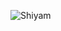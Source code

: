 ![Shiyam ](https://github.com/shiyamsundark/react-gh-actions-demo/actions/workflows/Lambdatest.yml/badge.svg?branch=master)
